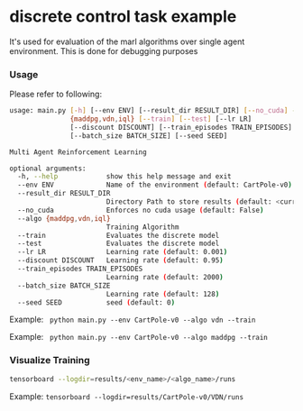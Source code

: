 # discrete control task example

It's used for evaluation of the marl algorithms over single agent environment. This is done for debugging purposes

### Usage
Please refer to following:
```bash
usage: main.py [-h] [--env ENV] [--result_dir RESULT_DIR] [--no_cuda] --algo
               {maddpg,vdn,iql} [--train] [--test] [--lr LR]
               [--discount DISCOUNT] [--train_episodes TRAIN_EPISODES]
               [--batch_size BATCH_SIZE] [--seed SEED]

Multi Agent Reinforcement Learning

optional arguments:
  -h, --help            show this help message and exit
  --env ENV             Name of the environment (default: CartPole-v0)
  --result_dir RESULT_DIR
                        Directory Path to store results (default: <current working directory>)
  --no_cuda             Enforces no cuda usage (default: False)
  --algo {maddpg,vdn,iql}
                        Training Algorithm
  --train               Evaluates the discrete model
  --test                Evaluates the discrete model
  --lr LR               Learning rate (default: 0.001)
  --discount DISCOUNT   Learning rate (default: 0.95)
  --train_episodes TRAIN_EPISODES
                        Learning rate (default: 2000)
  --batch_size BATCH_SIZE
                        Learning rate (default: 128)
  --seed SEED           seed (default: 0)
```
Example: ``` python main.py --env CartPole-v0 --algo vdn --train```

Example: ``` python main.py --env CartPole-v0 --algo maddpg --train```
    
### Visualize Training
```bash
tensorboard --logdir=results/<env_name>/<algo_name>/runs
```

Example: ```tensorboard --logdir=results/CartPole-v0/VDN/runs```